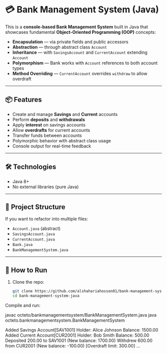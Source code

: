 # 💳 Bank Management System (Java)

This is a **console-based Bank Management System** built in Java that showcases fundamental **Object-Oriented Programming (OOP)** concepts:

- **Encapsulation** — via private fields and public accessors
- **Abstraction** — through abstract class `Account`
- **Inheritance** — with `SavingsAccount` and `CurrentAccount` extending `Account`
- **Polymorphism** — Bank works with `Account` references to both account types
- **Method Overriding** — `CurrentAccount` overrides `withdraw` to allow overdraft

---

## 📦 Features

- Create and manage **Savings** and **Current** accounts
- Perform **deposits** and **withdrawals**
- Apply **interest** on savings accounts
- Allow **overdrafts** for current accounts
- Transfer funds between accounts
- Polymorphic behavior with abstract class usage
- Console output for real-time feedback

---

## 🛠️ Technologies

- Java 8+
- No external libraries (pure Java)

---

## 📁 Project Structure


If you want to refactor into multiple files:
- `Account.java` (abstract)
- `SavingsAccount.java`
- `CurrentAccount.java`
- `Bank.java`
- `BankManagementSystem.java`

---

## 🚀 How to Run

1. Clone the repo:
   ```bash
   git clone https://github.com/alshahariahossen01/bank-management-system-java.git
   cd bank-management-system-java
Compile and run:

javac octeto/bankmanagementsystem/BankManagementSystem.java
java octeto.bankmanagementsystem.BankManagementSystem


Added Savings Account[SAV1001] Holder: Alice Johnson Balance: 1500.00
Added Current Account[CUR2001] Holder: Bob Smith Balance: 500.00
Deposited 200.00 to SAV1001 (New balance: 1700.00)
Withdrew 600.00 from CUR2001 (New balance: -100.00) [Overdraft limit: 300.00]
...

